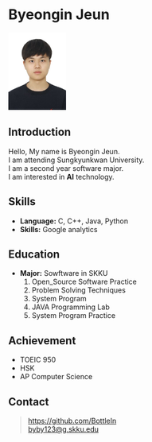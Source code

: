 # Byeongin Jeun
<img src = "./Byeongin_Jeun.jpg" width="116px" height="156px">

## Introduction

Hello, My name is Byeongin Jeun.\
I am attending Sungkyunkwan University.  
I am a second year software major.\
I am interested in __AI__ technology.

## Skills
* __Language:__ C, C++, Java, Python  
* __Skills:__ Google analytics

## Education
* __Major:__ Sowftware in SKKU
  1. Open_Source Software Practice
  2. Problem Solving Techniques
  3. System Program
  4. JAVA Programming Lab
  5. System Program Practice

## Achievement
* TOEIC 950
* HSK
* AP Computer Science

## Contact
 >https://github.com/BottleIn \
 >byby123@g.skku.edu
